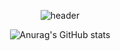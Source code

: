 <div align="center">
  
  ![header](https://capsule-render.vercel.app/api?color=gradient&customColorList=0,2,2,5,3&type=Waving&text=Hi,Welcome_Gam's_Git!&fontColor=002f04)



![Anurag's GitHub stats](https://github-readme-stats.vercel.app/api?username=gamgammoo2&show_icons=true&theme=vue)

</div>
